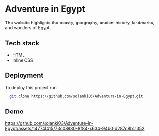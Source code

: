 
# Adventure in Egypt

The website highlights the beauty, geography, ancient history, landmarks, and wonders of Egypt. 

## Tech stack 

- HTML
- Inline CSS

## Deployment

To deploy this project run

```bash
  git clone https://github.com/solanki03/Adventure-in-Egypt.git
```

## Demo

https://github.com/solanki03/Adventure-in-Egypt/assets/147741415/73c08830-8f84-4634-94b0-d287c8b1a352

